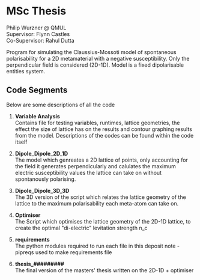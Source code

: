 # MSc Thesis 

Philip Wurzner @ QMUL  
Supervisor: Flynn Castles  
Co-Supervisor: Rahul Dutta

Program for simulating the Claussius-Mossoti model of spontaneous 
polarisability for a 2D metamaterial with a negative susceptibility. Only the
perpendicular field is considered (2D-1D). Model is a  fixed dipolarisable entities system. 

## Code Segments

Below are some descriptions of all the code
1. **Variable Analysis**  
    Contains file for testing variables, runtimes, lattice geometries, the effect the size of lattice has on the results and contour graphing results from the model. Descriptions of the codes can be found within the code itself

2. **Dipole_Dipole_2D_1D**  
    The model which genreates a 2D lattice of points, only accounting for the field it generates perpendicularly and calulates the maximum electric susceptibility values the lattice can take on without spontanously polarising.

3. **Dipole_Dipole_3D_3D**  
The 3D version of the script which relates the lattice geometry of the lattice to the maximum polarisability each meta-atom can take on. 

4. **Optimiser**  
The Script which optimises the lattice geometry of the 2D-1D lattice, to create the optimal "di-electric" levitation strength n_c

5. **requirements**  
The python modules required to run each file in this deposit
note - pipreqs used to make requirements file

 6. **thesis_#########**  
 The final version of the masters' thesis written on the 2D-1D + optimiser 